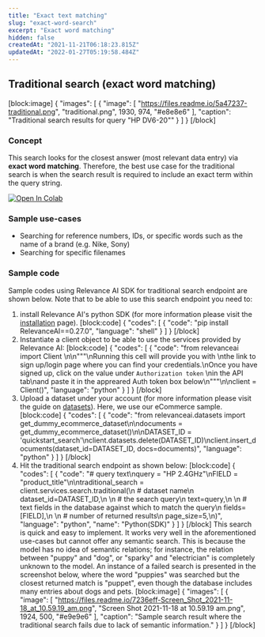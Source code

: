 ```yaml
---
title: "Exact text matching"
slug: "exact-word-search"
excerpt: "Exact word matching"
hidden: false
createdAt: "2021-11-21T06:18:23.815Z"
updatedAt: "2022-01-27T05:19:58.484Z"
---
```

## Traditional search (exact word matching)
[block:image]
{
  "images": [
    {
      "image": [
        "https://files.readme.io/5a47237-traditional.png",
        "traditional.png",
        1930,
        974,
        "#e8e8e6"
      ],
      "caption": "Traditional search results for query \"HP DV6-20\""
    }
  ]
}
[/block]
### Concept
This search looks for the closest answer (most relevant data entry) via **exact word matching**.  Therefore, the best use case for the traditional search is when the search result is required to include an exact term within the query string.

[![Open In Colab](https://colab.research.google.com/assets/colab-badge.svg)](https://colab.research.google.com/drive/1Laa19J1QdWpjY2j35J1zgY9V6EPVKCSg?usp=sharing)

### Sample use-cases
- Searching for reference numbers, IDs, or specific words such as the name of a brand (e.g. Nike, Sony)
- Searching for specific filenames

### Sample code
Sample codes using Relevance AI SDK for traditional search endpoint are shown below. Note that to be able to use this search endpoint you need to:
1. install Relevance AI's python SDK (for more information please visit the [installation](https://docs.relevance.ai/docs/installation) page).
[block:code]
{
  "codes": [
    {
      "code": "pip install RelevanceAI==0.27.0",
      "language": "shell"
    }
  ]
}
[/block]
2. Instantiate a client object to be able to use the services provided by Relevance AI:
[block:code]
{
  "codes": [
    {
      "code": "from relevanceai import Client \n\n\"\"\"\nRunning this cell will provide you with \nthe link to sign up/login page where you can find your credentials.\nOnce you have signed up, click on the value under `Authorization token` \nin the API tab\nand paste it in the appreared Auth token box below\n\"\"\"\n\nclient = Client()",
      "language": "python"
    }
  ]
}
[/block]
3. Upload a dataset under your account (for more information please visit the guide on [datasets](https://docs.relevance.ai/docs/project-and-dataset)). Here, we use our eCommerce sample.
[block:code]
{
  "codes": [
    {
      "code": "from relevanceai.datasets import get_dummy_ecommerce_dataset\n\ndocuments = get_dummy_ecommerce_dataset()\n\nDATASET_ID = 'quickstart_search'\nclient.datasets.delete(DATASET_ID)\nclient.insert_documents(dataset_id=DATASET_ID, docs=documents)",
      "language": "python"
    }
  ]
}
[/block]
4. Hit the traditional search endpoint as shown below:
[block:code]
{
  "codes": [
    {
      "code": "# query text\nquery = \"HP 2.4GHz\"\nFIELD = \"product_title\"\n\ntraditional_search = client.services.search.traditional(\n    # dataset name\n    dataset_id=DATASET_ID,\n    \n    # the search query\n    text=query,\n    \n    # text fields in the database against which to match the query\n    fields=[FIELD],\n    \n    # number of returned results\n    page_size=5,\n)",
      "language": "python",
      "name": "Python(SDK)"
    }
  ]
}
[/block]
This search is quick and easy to implement. It works very well in the aforementioned use-cases but cannot offer any semantic search. This is because the model has no idea of semantic relations; for instance, the relation between  "puppy" and "dog", or "sparky" and "electrician" is completely unknown to the model. An instance of a failed search is presented in the screenshot below, where the word "puppies" was searched but the closest returned match is "puppet", even though the database includes many entries about dogs and pets.
[block:image]
{
  "images": [
    {
      "image": [
        "https://files.readme.io/7236eff-Screen_Shot_2021-11-18_at_10.59.19_am.png",
        "Screen Shot 2021-11-18 at 10.59.19 am.png",
        1924,
        500,
        "#e9e9e6"
      ],
      "caption": "Sample search result where the traditional search fails due to lack of semantic information."
    }
  ]
}
[/block]